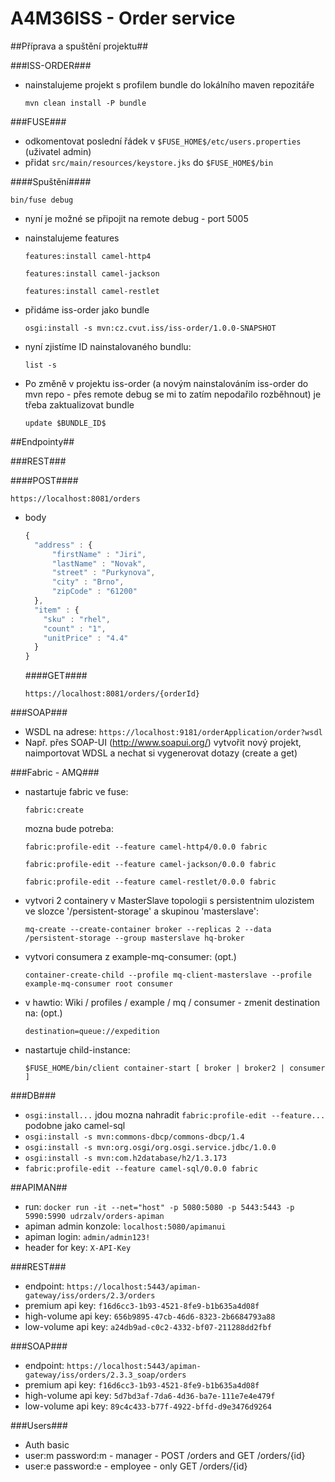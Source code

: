 # A4M36ISS - Order service #

##Příprava a spuštění projektu##

###ISS-ORDER###
* nainstalujeme projekt s profilem bundle do lokálního maven repozitáře

  ``mvn clean install -P bundle``

###FUSE###
* odkomentovat poslední řádek v ``$FUSE_HOME$/etc/users.properties`` (uživatel admin)
* přidat ``src/main/resources/keystore.jks`` do ``$FUSE_HOME$/bin``

####Spuštění####

``bin/fuse debug``

* nyní je možné se připojit na remote debug - port 5005
* nainstalujeme features

  ``features:install camel-http4``
  
  ``features:install camel-jackson``
  
  ``features:install camel-restlet``

* přidáme iss-order jako bundle

  ``osgi:install -s mvn:cz.cvut.iss/iss-order/1.0.0-SNAPSHOT``
  
* nyní zjistíme ID nainstalovaného bundlu:

  ``list -s``
  
* Po změně v projektu iss-order (a novým nainstalováním iss-order do mvn repo - přes remote debug se mi to zatím nepodařilo rozběhnout) je třeba zaktualizovat bundle

  ``update $BUNDLE_ID$``
  
##Endpointy##

###REST###

####POST####

  ``https://localhost:8081/orders``
  
* body

  ```javascript
  {
    "address" : {
        "firstName" : "Jiri",
        "lastName" : "Novak",
        "street" : "Purkynova",
        "city" : "Brno",
        "zipCode" : "61200"
    },
    "item" : {
      "sku" : "rhel",
      "count" : "1",
      "unitPrice" : "4.4"
    }
  }
  ```
  
  ####GET####
  
    ``https://localhost:8081/orders/{orderId}``
    
###SOAP###

* WSDL na adrese: ``https://localhost:9181/orderApplication/order?wsdl``
* Např. přes SOAP-UI (http://www.soapui.org/) vytvořit nový projekt, naimportovat WDSL a nechat si vygenerovat dotazy (create a get)

###Fabric - AMQ###
* nastartuje fabric ve fuse: 

  ``fabric:create``
  
  mozna bude potreba:
  
  ``fabric:profile-edit --feature camel-http4/0.0.0 fabric``
  
  ``fabric:profile-edit --feature camel-jackson/0.0.0 fabric``
  
  ``fabric:profile-edit --feature camel-restlet/0.0.0 fabric``
  
* vytvori 2 containery v MasterSlave topologii s persistentnim ulozistem ve slozce '/persistent-storage' a skupinou 'masterslave':

  ``mq-create --create-container broker --replicas 2 --data /persistent-storage --group masterslave hq-broker``

* vytvori consumera z example-mq-consumer: (opt.)

  ``container-create-child --profile mq-client-masterslave --profile example-mq-consumer root consumer``

* v hawtio: Wiki / profiles / example / mq / consumer - zmenit destination na: (opt.)

  ``destination=queue://expedition``

* nastartuje child-instance:

  ``$FUSE_HOME/bin/client container-start [ broker | broker2 | consumer ]``

###DB###
* ``osgi:install...`` jdou mozna nahradit ``fabric:profile-edit --feature...`` podobne jako camel-sql
* ``osgi:install -s mvn:commons-dbcp/commons-dbcp/1.4``
* ``osgi:install -s mvn:org.osgi/org.osgi.service.jdbc/1.0.0``
* ``osgi:install -s mvn:com.h2database/h2/1.3.173``
* ``fabric:profile-edit --feature camel-sql/0.0.0 fabric``

##APIMAN##
* run: ``docker run -it --net="host" -p 5080:5080 -p 5443:5443 -p 5990:5990 udrzalv/orders-apiman ``
* apiman admin konzole: ``localhost:5080/apimanui``
* apiman login: ``admin/admin123!``
* header for key: ``X-API-Key``

###REST###
*  endpoint: ``https://localhost:5443/apiman-gateway/iss/orders/2.3/orders``
*  premium api key: ``f16d6cc3-1b93-4521-8fe9-b1b635a4d08f``
*  high-volume api key: ``656b9895-47cb-46d6-8323-2b6684793a88``
*  low-volume api key: ``a24db9ad-c0c2-4332-bf07-211288dd2fbf``

###SOAP###
* endpoint: ``https://localhost:5443/apiman-gateway/iss/orders/2.3.3_soap/orders``
* premium api key: ``f16d6cc3-1b93-4521-8fe9-b1b635a4d08f``
* high-volume api key: ``5d7bd3af-7da6-4d36-ba7e-111e7e4e479f`` 
* low-volume api key: ``89c4c433-b77f-4922-bffd-d9e3476d9264``

###Users###
* Auth basic
* user:m password:m - manager - POST /orders and GET /orders/{id}
* user:e password:e - employee - only GET /orders/{id}
